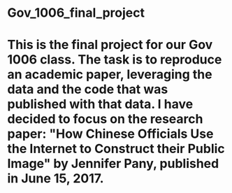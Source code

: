 # Gov_1006_final_project

# This is the final project for our Gov 1006 class. The task is to reproduce an academic paper, leveraging  the data and the code that was published with that data. I have decided to focus on the research paper: "How Chinese Officials Use the Internet to Construct their Public Image" by Jennifer Pany, published in June 15, 2017.